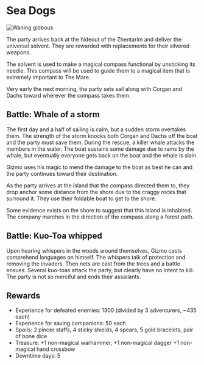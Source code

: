# Sea Dogs

![Waning gibbous](http://quanyindivination.com/wp-content/themes/quanyindivination/images/moon-70.png)

The party arrives back at the hideout of the Zhentarim and deliver the universal solvent. They are rewarded with 
replacements for their silvered weapons.

The solvent is used to make a magical compass functional by unsticking its needle. This compass will be used to guide
them to a magical item that is extremely important to The Mare.

Very early the next morning, the party sets sail along with Corgan and Dachs toward wherever the compass takes them.

## Battle: Whale of a storm

The first day and a half of sailing is calm, but a sudden storm overtakes them. The strength of the storm knocks both
Corgan and Dachs off the boat and the party must save them. During the rescue, a killer whale attacks the members in the
water. The boat sustains some damage due to rams by the whale, but eventually everyone gets back on the boat and the
whale is slain.

Gizmo uses his magic to mend the damage to the boat as best he can and the party continues toward their destination.

As the party arrives at the island that the compass directed them to, they drop anchor some distance from the shore
due to the craggy rocks that surround it. They use their foldable boat to get to the shore.

Some evidence exists on the shore to suggest that this island is inhabited. The company marches in the direction of the
compass along a forest path.

## Battle: Kuo-Toa whipped

Upon hearing whispers in the woods around themselves, Gizmo casts comprehend languages on himself. The whispers talk of
protection and removing the invaders. Then nets are cast from the trees and a battle ensues. Several kuo-toas attack the
party, but clearly have no intent to kill. The party is not so merciful and ends their assailants.

## Rewards

- Experience for defeated enemies: 1300 (divided by 3 adventurers, ~435 each)
- Experience for saving companions: 50 each
- Spoils: 2 pincer staffs, 4 sticky shields, 4 spears, 5 gold bracelets, pair of bone dice
- Treasure:  +1 non-magical warhammer, +1 non-magical dagger +1 non-magical hand crossbow
- Downtime days: 5
